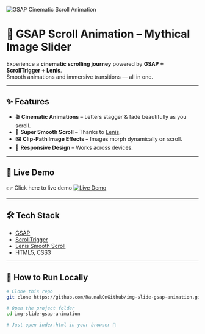 <!-- Banner Image -->
![GSAP Cinematic Scroll Animation](https://i.ibb.co/9c7c6C1/gsap-banner.png)

# 🌌 GSAP Scroll Animation – Mythical Image Slider  


Experience a **cinematic scrolling journey** powered by **GSAP + ScrollTrigger + Lenis**.  
Smooth animations and immersive transitions — all in one.  

---

## ✨ Features
- 🎬 **Cinematic Animations** – Letters stagger & fade beautifully as you scroll.   
- 🚀 **Super Smooth Scroll** – Thanks to [Lenis](https://github.com/studio-freight/lenis).  
- 🖼 **Clip-Path Image Effects** – Images morph dynamically on scroll.  
- 📱 **Responsive Design** – Works across devices.  

---

## 🚀 Live Demo
👉  Click here to live demo 
[![Live Demo](https://img.shields.io/badge/Live-Demo-blue?style=for-the-badge&logo=github)](https://raunakongithub.github.io/img-slide-gsap-animation/)  
 

---

## 🛠️ Tech Stack
- [GSAP](https://greensock.com/gsap/)  
- [ScrollTrigger](https://greensock.com/scrolltrigger/)  
- [Lenis Smooth Scroll](https://github.com/studio-freight/lenis)  
- HTML5, CSS3  

---

## 📂 How to Run Locally
```bash
# Clone this repo
git clone https://github.com/RaunakOnGithub/img-slide-gsap-animation.git

# Open the project folder
cd img-slide-gsap-animation

# Just open index.html in your browser 🚀

